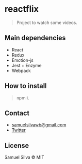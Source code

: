 # reactflix

> Project to watch some videos.

## Main dependencies

- React
- Redux
- Emotion-js
- Jest + Enzyme
- Webpack

## How to install

> npm i.

## Contact

- samuelsilvawb@gmail.com
- [Twitter](https://twitter.com/samuelsilvadev)

## License

Samuel Silva &copy; MIT